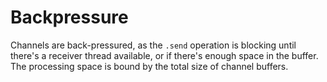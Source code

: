 # Backpressure

Channels are back-pressured, as the `.send` operation is blocking until there's a receiver thread available, or if
there's enough space in the buffer. The processing space is bound by the total size of channel buffers.
